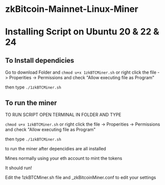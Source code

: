 # zkBitcoin-Mainnet-Linux-Miner
# Installing Script on Ubuntu 20 & 22 & 24
<h2>To Install dependicies </h2>

Go to download Folder and `chmod u+x 1zkBTCMiner.sh`   or right click the file -> Properities -> Permissions and check "Allow executing file as Program"

then type 
`./1zkBTCMiner.sh`

<h2>To run the miner</h2>

TO RUN SCRIPT OPEN TERMINAL IN FOLDER AND TYPE

`chmod u+x 1zkBTCMiner.sh`  or right click the file -> Properities -> Permissions and check "Allow executing file as Program"

then type 
`./1zkBTCMiner.sh`

to run the miner after depencidies are all installed

Mines normally using your eth account to mint the tokens

It should run!

Edit the 1zkBTCMiner.sh file and _zkBitcoinMiner.conf to edit your settings


